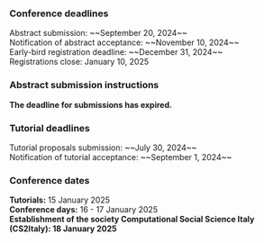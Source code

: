 <h3>Conference deadlines</h3>
Abstract submission: ~~September 20, 2024~~<br/>
Notification of abstract acceptance: ~~November 10, 2024~~<br/>
Early-bird registration deadline: ~~December 31, 2024~~<br/>
Registrations close: January 10, 2025<br/>

<h3>Abstract submission instructions</h3>
<b>The deadline for submissions has expired.</b><br/>

<h3>Tutorial deadlines</h3>
Tutorial proposals submission: ~~July 30, 2024~~<br/>
Notification of tutorial acceptance: ~~September 1, 2024~~<br/>

<h3>Conference dates</h3>
<b>Tutorials:</b> 15 January 2025<br/>
<b>Conference days:</b> 16 - 17 January 2025<br/>
<b>Establishment of the society <b>Computational Social Science Italy (CS2Italy):</b> 18 January 2025
